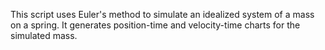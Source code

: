 This script uses Euler's method to simulate an idealized system of a mass on a spring. It generates position-time and velocity-time charts for the simulated mass.
